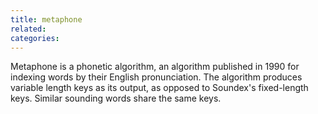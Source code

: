 ```yaml
---
title: metaphone
related:
categories:
---
```


Metaphone is a phonetic algorithm, an algorithm published in 1990 for indexing words by their English pronunciation. The algorithm produces variable length keys as its output, as opposed to Soundex's fixed-length keys. Similar sounding words share the same keys.